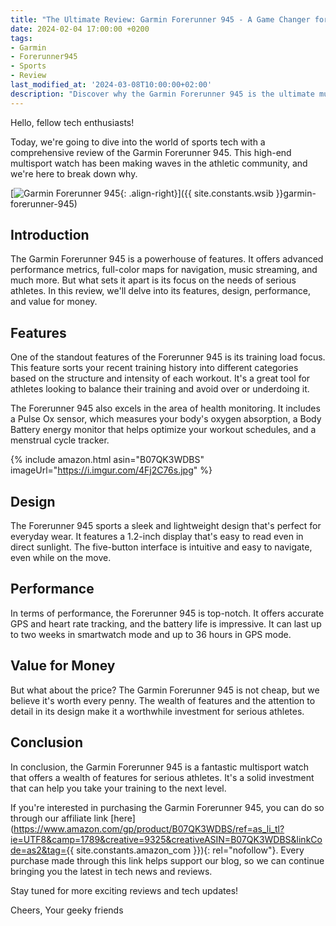 ```yaml
---
title: "The Ultimate Review: Garmin Forerunner 945 - A Game Changer for Athletes"
date: 2024-02-04 17:00:00 +0200
tags:
- Garmin
- Forerunner945
- Sports
- Review
last_modified_at: '2024-03-08T10:00:00+02:00'
description: "Discover why the Garmin Forerunner 945 is the ultimate multisport watch for serious athletes. From advanced performance metrics to full-color maps, this review covers it all."
---
```


Hello, fellow tech enthusiasts!

Today, we're going to dive into the world of sports tech with a comprehensive review of the Garmin Forerunner 945. This high-end multisport watch has been making waves in the athletic community, and we're here to break down why.

[![Garmin Forerunner 945](https://i.imgur.com/4Fj2C76m.jpg){: .align-right}]({{ site.constants.wsib }}garmin-forerunner-945)

## Introduction

The Garmin Forerunner 945 is a powerhouse of features. It offers advanced performance metrics, full-color maps for navigation, music streaming, and much more. But what sets it apart is its focus on the needs of serious athletes. In this review, we'll delve into its features, design, performance, and value for money.

## Features

One of the standout features of the Forerunner 945 is its training load focus. This feature sorts your recent training history into different categories based on the structure and intensity of each workout. It's a great tool for athletes looking to balance their training and avoid over or underdoing it.

The Forerunner 945 also excels in the area of health monitoring. It includes a Pulse Ox sensor, which measures your body's oxygen absorption, a Body Battery energy monitor that helps optimize your workout schedules, and a menstrual cycle tracker.

{% include amazon.html asin="B07QK3WDBS" imageUrl="https://i.imgur.com/4Fj2C76s.jpg" %}

## Design

The Forerunner 945 sports a sleek and lightweight design that's perfect for everyday wear. It features a 1.2-inch display that's easy to read even in direct sunlight. The five-button interface is intuitive and easy to navigate, even while on the move.

## Performance

In terms of performance, the Forerunner 945 is top-notch. It offers accurate GPS and heart rate tracking, and the battery life is impressive. It can last up to two weeks in smartwatch mode and up to 36 hours in GPS mode.

## Value for Money

But what about the price? The Garmin Forerunner 945 is not cheap, but we believe it's worth every penny. The wealth of features and the attention to detail in its design make it a worthwhile investment for serious athletes.

## Conclusion

In conclusion, the Garmin Forerunner 945 is a fantastic multisport watch that offers a wealth of features for serious athletes. It's a solid investment that can help you take your training to the next level.

If you're interested in purchasing the Garmin Forerunner 945, you can do so through our affiliate link [here](https://www.amazon.com/gp/product/B07QK3WDBS/ref=as_li_tl?ie=UTF8&camp=1789&creative=9325&creativeASIN=B07QK3WDBS&linkCode=as2&tag={{ site.constants.amazon_com }}){: rel="nofollow"}. Every purchase made through this link helps support our blog, so we can continue bringing you the latest in tech news and reviews.

Stay tuned for more exciting reviews and tech updates!

Cheers,
Your geeky friends
